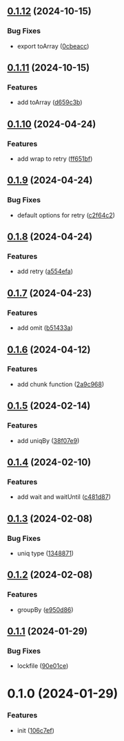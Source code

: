 

## [0.1.12](https://git.outloud.dev/outloud/libraries/utils/compare/v0.1.11...v0.1.12) (2024-10-15)


### Bug Fixes

* export toArray ([0cbeacc](https://git.outloud.dev/outloud/libraries/utils/commits/0cbeaccaef24b877265c794260d4af02d2031f5a))

## [0.1.11](https://git.outloud.dev/outloud/libraries/utils/compare/v0.1.10...v0.1.11) (2024-10-15)


### Features

* add toArray ([d659c3b](https://git.outloud.dev/outloud/libraries/utils/commits/d659c3b58b051a337d17dcf27bf09430f789fa87))

## [0.1.10](https://git.outloud.dev/outloud/libraries/utils/compare/v0.1.9...v0.1.10) (2024-04-24)


### Features

* add wrap to retry ([ff651bf](https://git.outloud.dev/outloud/libraries/utils/commits/ff651bfbb0975c69df503cfab1634983ca01e62f))

## [0.1.9](https://git.outloud.dev/outloud/libraries/utils/compare/v0.1.8...v0.1.9) (2024-04-24)


### Bug Fixes

* default options for retry ([c2f64c2](https://git.outloud.dev/outloud/libraries/utils/commits/c2f64c2645af9f4242aa64a65efd7530a035dbd2))

## [0.1.8](https://git.outloud.dev/outloud/libraries/utils/compare/v0.1.7...v0.1.8) (2024-04-24)


### Features

* add retry ([a554efa](https://git.outloud.dev/outloud/libraries/utils/commits/a554efa502ba2468d205d8c276495407dc6ee3b1))

## [0.1.7](https://git.outloud.dev/outloud/libraries/utils/compare/v0.1.6...v0.1.7) (2024-04-23)


### Features

* add omit ([b51433a](https://git.outloud.dev/outloud/libraries/utils/commits/b51433a2daf9197a89249e0dba5fa826c5cef04e))

## [0.1.6](https://git.outloud.dev/outloud/libraries/utils/compare/v0.1.5...v0.1.6) (2024-04-12)


### Features

* add chunk function ([2a9c968](https://git.outloud.dev/outloud/libraries/utils/commits/2a9c96810c8a628abc5b19cd809baafd28ed86d8))

## [0.1.5](https://git.outloud.dev/outloud/libraries/utils/compare/v0.1.4...v0.1.5) (2024-02-14)


### Features

* add uniqBy ([38f07e9](https://git.outloud.dev/outloud/libraries/utils/commits/38f07e95c72509d2091994a77a9f4eae5a042e40))

## [0.1.4](https://git.outloud.dev/outloud/libraries/utils/compare/v0.1.3...v0.1.4) (2024-02-10)


### Features

* add wait and waitUntil ([c481d87](https://git.outloud.dev/outloud/libraries/utils/commits/c481d8791f6939d0fb5f2d4e5985f9aade25a971))

## [0.1.3](https://git.outloud.dev/outloud/libraries/utils/compare/v0.1.2...v0.1.3) (2024-02-08)


### Bug Fixes

* uniq type ([1348871](https://git.outloud.dev/outloud/libraries/utils/commits/1348871f7b8c0807545a53dc236aba4d9a3c7de7))

## [0.1.2](https://git.outloud.dev/outloud/libraries/utils/compare/v0.1.1...v0.1.2) (2024-02-08)


### Features

* groupBy ([e950d86](https://git.outloud.dev/outloud/libraries/utils/commits/e950d86c00814bacd5804e182f98111722638e71))

## [0.1.1](https://git.outloud.dev/outloud/libraries/utils/compare/v0.1.0...v0.1.1) (2024-01-29)


### Bug Fixes

* lockfile ([90e01ce](https://git.outloud.dev/outloud/libraries/utils/commits/90e01ce1fdbcb2bf0c517c7b18e256b805604c64))

# 0.1.0 (2024-01-29)


### Features

* init ([106c7ef](https://git.outloud.dev/outloud/libraries/utils/commits/106c7efa979a91e6e9fdf8b942e187e411ea1a48))